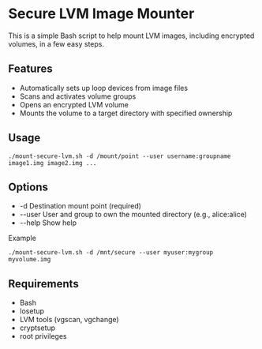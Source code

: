 # Secure LVM Image Mounter

This is a simple Bash script to help mount LVM images, including encrypted volumes, in a few easy steps.

## Features

- Automatically sets up loop devices from image files
- Scans and activates volume groups
- Opens an encrypted LVM volume
- Mounts the volume to a target directory with specified ownership

## Usage

```
./mount-secure-lvm.sh -d /mount/point --user username:groupname image1.img image2.img ...
```

## Options
- -d Destination mount point (required)
- --user User and group to own the mounted directory (e.g., alice:alice)
- --help Show help

Example

```
./mount-secure-lvm.sh -d /mnt/secure --user myuser:mygroup myvolume.img
```

## Requirements

- Bash
- losetup
- LVM tools (vgscan, vgchange)
- cryptsetup
- root privileges

